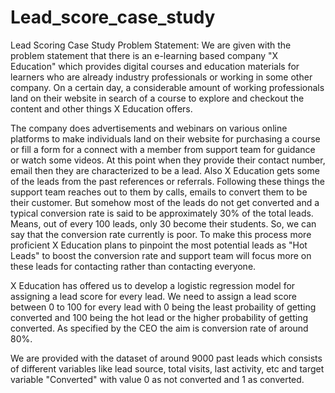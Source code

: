 # Lead_score_case_study
Lead Scoring Case Study Problem Statement: We are given with the problem statement that there is an e-learning based company "X Education" which provides digital courses and education materials for learners who are already industry professionals or working in some other company. On a certain day, a considerable amount of working professionals land on their website in search of a course to explore and checkout the content and other things X Education offers.

The company does advertisements and webinars on various online platforms to make individuals land on their website for purchasing a course or fill a form for a connect with a member from support team for guidance or watch some videos. At this point when they provide their contact number, email then they are characterized to be a lead. Also X Education gets some of the leads from the past references or referrals. Following these things the support team reaches out to them by calls, emails to convert them to be their customer. But somehow most of the leads do not get converted and a typical conversion rate is said to be approximately 30% of the total leads. Means, out of every 100 leads, only 30 become their students. So, we can say that the conversion rate currently is poor. To make this process more proficient X Education plans to pinpoint the most potential leads as "Hot Leads" to boost the conversion rate and support team will focus more on these leads for contacting rather than contacting everyone.

X Education has offered us to develop a logistic regression model for assigning a lead score for every lead. We need to assign a lead score between 0 to 100 for every lead with 0 being the least probaility of getting converted and 100 being the hot lead or the higher probability of getting converted. As specified by the CEO the aim is conversion rate of around 80%.

We are provided with the dataset of around 9000 past leads which consists of different variables like lead source, total visits, last activity, etc and target variable "Converted" with value 0 as not converted and 1 as converted.
